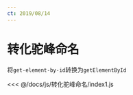 ```yaml
---
ct: 2019/08/14
---
```

# 转化驼峰命名

将`get-element-by-id`转换为`getElementById`

<<< @/docs/js/转化驼峰命名/index1.js

